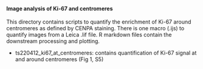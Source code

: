 #### Image analysis of Ki-67 and centromeres

This directory contains scripts to quantify the enrichment of Ki-67 around centromeres as defined by CENPA staining. There is one macro (.ijs) to quantify images from a Leica .lif file. R markdown files contain the downstream processing and plotting.

  * ts220412_ki67_at_centromeres: contains quantification of Ki-67 signal at and around centromeres (Fig 1, S5)

